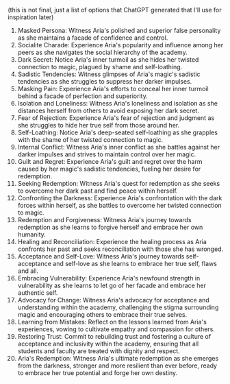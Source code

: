 (this is not final, just a list of options that ChatGPT generated that I'll use for inspiration later)
1. Masked Persona: Witness Aria's polished and superior false personality as she maintains a facade of confidence and control.
2. Socialite Charade: Experience Aria's popularity and influence among her peers as she navigates the social hierarchy of the academy.
3. Dark Secret: Notice Aria's inner turmoil as she hides her twisted connection to magic, plagued by shame and self-loathing.
4. Sadistic Tendencies: Witness glimpses of Aria's magic's sadistic tendencies as she struggles to suppress her darker impulses.
5. Masking Pain: Experience Aria's efforts to conceal her inner turmoil behind a facade of perfection and superiority.
6. Isolation and Loneliness: Witness Aria's loneliness and isolation as she distances herself from others to avoid exposing her dark secret.
7. Fear of Rejection: Experience Aria's fear of rejection and judgment as she struggles to hide her true self from those around her.
8. Self-Loathing: Notice Aria's deep-seated self-loathing as she grapples with the shame of her twisted connection to magic.
9. Internal Conflict: Witness Aria's inner conflict as she battles against her darker impulses and strives to maintain control over her magic.
10. Guilt and Regret: Experience Aria's guilt and regret over the harm caused by her magic's sadistic tendencies, fueling her desire for redemption.
11. Seeking Redemption: Witness Aria's quest for redemption as she seeks to overcome her dark past and find peace within herself.
12. Confronting the Darkness: Experience Aria's confrontation with the dark forces within herself, as she battles to overcome her twisted connection to magic.
13. Redemption and Forgiveness: Witness Aria's journey towards redemption as she learns to forgive herself and embrace her own humanity.
14. Healing and Reconciliation: Experience the healing process as Aria confronts her past and seeks reconciliation with those she has wronged.
15. Acceptance and Self-Love: Witness Aria's journey towards self-acceptance and self-love as she learns to embrace her true self, flaws and all.
16. Embracing Vulnerability: Experience Aria's newfound strength in vulnerability as she learns to let go of her facade and embrace her authentic self.
17. Advocacy for Change: Witness Aria's advocacy for acceptance and understanding within the academy, challenging the stigma surrounding magic and encouraging others to embrace their true selves.
18. Learning from Mistakes: Reflect on the lessons learned from Aria's experiences, vowing to cultivate empathy and compassion for others.
19. Restoring Trust: Commit to rebuilding trust and fostering a culture of acceptance and inclusivity within the academy, ensuring that all students and faculty are treated with dignity and respect.
20. Aria's Redemption: Witness Aria's ultimate redemption as she emerges from the darkness, stronger and more resilient than ever before, ready to embrace her true potential and forge her own destiny.